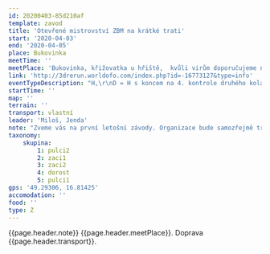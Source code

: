 ```yaml
---
id: 20200403-85d210af
template: zavod
title: 'Otevřené mistrovství ZBM na krátké trati'
start: '2020-04-03'
end: '2020-04-05'
place: Bukovinka
meetTime: ''
meetPlace: 'Bukovinka, křižovatka u hřiště,  kvůli virům doporučujeme neparkovat ve vesnici'
link: 'http://3drerun.worldofo.com/index.php?id=-16773127&type=info'
eventTypeDescription: "H,\r\nD = H s koncem na 4. kontrole druhého kola,\r\nDH14,\r\nDH12,\r\nDH10,"
startTime: ''
map: ''
terrain: ''
transport: vlastní
leader: 'Miloš, Jenda'
note: "Zveme vás na první letošní závody. Organizace bude samozřejmě trošku jednodušší:\r\n* [vytiskněte si mapy jako obvykle](https://www.dropbox.com/s/tywiqcnhdqp6zno/bukovinka_tisk.zip?dl=0) (moc ji před startem nezkoumejte, ať si nekazíte zážitek)\r\n* mapa pojmenovaná jako cesta na start vás dovede k vašemu startovnímu bodu (DH10-12 - 1200m, ostatní 1700m)\r\n* na kontrolách budou zase fábory z mlíka\r\n* váš čas a odkaz na GPS doplňujte do [online výsledkové listiny](https://docs.google.com/spreadsheets/d/1chYEayxlDfKf1ULYJaNSjhbZ_uNzbY2dylnisN-klfY/edit?usp=sharing)\r\n* samozřejmostí je [tabulka příjezdů](https://docs.google.com/spreadsheets/d/19hcfWom8Ak2L4gPH17VVtb_Zvdr-WWTSpNb-z_4UvG4/edit#gid=0)"
taxonomy:
    skupina:
        1: pulci2
        2: zaci1
        3: zaci2
        4: dorost
        5: pulci1
gps: '49.29306, 16.81425'
accomodation: ''
food: ''
type: Z
---
```

{{page.header.note}}
 {{page.header.meetPlace}}. Doprava {{page.header.transport}}.

